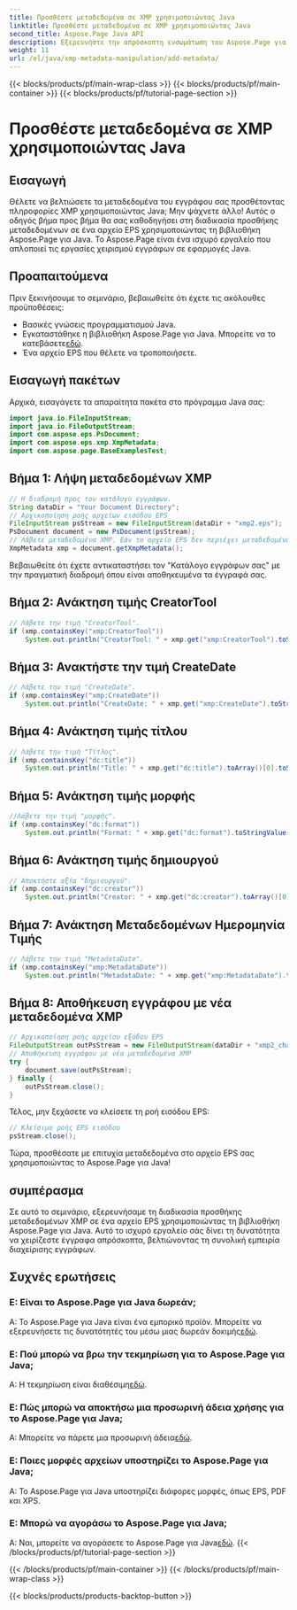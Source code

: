 ```yaml
---
title: Προσθέστε μεταδεδομένα σε XMP χρησιμοποιώντας Java
linktitle: Προσθέστε μεταδεδομένα σε XMP χρησιμοποιώντας Java
second_title: Aspose.Page Java API
description: Εξερευνήστε την απρόσκοπτη ενσωμάτωση του Aspose.Page για Java και μάθετε πώς να προσθέτετε μεταδεδομένα XMP στα αρχεία EPS σας χωρίς κόπο. Ανεβάστε το παιχνίδι διαχείρισης εγγράφων σας σήμερα!
weight: 11
url: /el/java/xmp-metadata-manipulation/add-metadata/
---
```


{{< blocks/products/pf/main-wrap-class >}}
{{< blocks/products/pf/main-container >}}
{{< blocks/products/pf/tutorial-page-section >}}

# Προσθέστε μεταδεδομένα σε XMP χρησιμοποιώντας Java

## Εισαγωγή
Θέλετε να βελτιώσετε τα μεταδεδομένα του εγγράφου σας προσθέτοντας πληροφορίες XMP χρησιμοποιώντας Java; Μην ψάχνετε άλλο! Αυτός ο οδηγός βήμα προς βήμα θα σας καθοδηγήσει στη διαδικασία προσθήκης μεταδεδομένων σε ένα αρχείο EPS χρησιμοποιώντας τη βιβλιοθήκη Aspose.Page για Java. Το Aspose.Page είναι ένα ισχυρό εργαλείο που απλοποιεί τις εργασίες χειρισμού εγγράφων σε εφαρμογές Java.
## Προαπαιτούμενα
Πριν ξεκινήσουμε το σεμινάριο, βεβαιωθείτε ότι έχετε τις ακόλουθες προϋποθέσεις:
- Βασικές γνώσεις προγραμματισμού Java.
-  Εγκαταστάθηκε η βιβλιοθήκη Aspose.Page για Java. Μπορείτε να το κατεβάσετε[εδώ](https://releases.aspose.com/page/java/).
- Ένα αρχείο EPS που θέλετε να τροποποιήσετε.
## Εισαγωγή πακέτων
Αρχικά, εισαγάγετε τα απαραίτητα πακέτα στο πρόγραμμα Java σας:
```java
import java.io.FileInputStream;
import java.io.FileOutputStream;
import com.aspose.eps.PsDocument;
import com.aspose.eps.xmp.XmpMetadata;
import com.aspose.page.BaseExamplesTest;
```
## Βήμα 1: Λήψη μεταδεδομένων XMP
```java
// Η διαδρομή προς τον κατάλογο εγγράφων.
String dataDir = "Your Document Directory";
// Αρχικοποίηση ροής αρχείων εισόδου EPS
FileInputStream psStream = new FileInputStream(dataDir + "xmp2.eps");
PsDocument document = new PsDocument(psStream);
// Λάβετε μεταδεδομένα XMP. Εάν το αρχείο EPS δεν περιέχει μεταδεδομένα XMP, δημιουργείται ένα νέο χρησιμοποιώντας τιμές από σχόλια μεταδεδομένων PS (%%Creator, %%CreateDate, %%Title, κ.λπ.)
XmpMetadata xmp = document.getXmpMetadata();
```
Βεβαιωθείτε ότι έχετε αντικαταστήσει τον "Κατάλογο εγγράφων σας" με την πραγματική διαδρομή όπου είναι αποθηκευμένα τα έγγραφά σας.

## Βήμα 2: Ανάκτηση τιμής CreatorTool
```java
// Λάβετε την τιμή "CreatorTool".
if (xmp.containsKey("xmp:CreatorTool"))
    System.out.println("CreatorTool: " + xmp.get("xmp:CreatorTool").toStringValue());
```
## Βήμα 3: Ανακτήστε την τιμή CreateDate
```java
// Λάβετε την τιμή "CreateDate".
if (xmp.containsKey("xmp:CreateDate"))
    System.out.println("CreateDate: " + xmp.get("xmp:CreateDate").toStringValue());
```
## Βήμα 4: Ανάκτηση τιμής τίτλου
```java
// Λάβετε την τιμή "Τίτλος".
if (xmp.containsKey("dc:title"))
    System.out.println("Title: " + xmp.get("dc:title").toArray()[0].toStringValue());
```
## Βήμα 5: Ανάκτηση τιμής μορφής
```java
//Λάβετε την τιμή "μορφής".
if (xmp.containsKey("dc:format"))
    System.out.println("Format: " + xmp.get("dc:format").toStringValue());
```
## Βήμα 6: Ανάκτηση τιμής δημιουργού
```java
// Αποκτήστε αξία "δημιουργού".
if (xmp.containsKey("dc:creator"))
    System.out.println("Creator: " + xmp.get("dc:creator").toArray()[0].toStringValue());
```
## Βήμα 7: Ανάκτηση Μεταδεδομένων Ημερομηνία Τιμής
```java
// Λάβετε την τιμή "MetadataDate".
if (xmp.containsKey("xmp:MetadataDate"))
    System.out.println("MetadataDate: " + xmp.get("xmp:MetadataDate").toStringValue());
```
## Βήμα 8: Αποθήκευση εγγράφου με νέα μεταδεδομένα XMP
```java
// Αρχικοποίηση ροής αρχείου εξόδου EPS
FileOutputStream outPsStream = new FileOutputStream(dataDir + "xmp2_changed.eps");
// Αποθήκευση εγγράφου με νέα μεταδεδομένα XMP
try {			
    document.save(outPsStream);
} finally {
    outPsStream.close();
}
```
Τέλος, μην ξεχάσετε να κλείσετε τη ροή εισόδου EPS:
```java
// Κλείσιμο ροής EPS εισόδου
psStream.close();
```
Τώρα, προσθέσατε με επιτυχία μεταδεδομένα στο αρχείο EPS σας χρησιμοποιώντας το Aspose.Page για Java!
## συμπέρασμα
Σε αυτό το σεμινάριο, εξερευνήσαμε τη διαδικασία προσθήκης μεταδεδομένων XMP σε ένα αρχείο EPS χρησιμοποιώντας τη βιβλιοθήκη Aspose.Page για Java. Αυτό το ισχυρό εργαλείο σάς δίνει τη δυνατότητα να χειρίζεστε έγγραφα απρόσκοπτα, βελτιώνοντας τη συνολική εμπειρία διαχείρισης εγγράφων.
## Συχνές ερωτήσεις
### Ε: Είναι το Aspose.Page για Java δωρεάν;
 Α: Το Aspose.Page για Java είναι ένα εμπορικό προϊόν. Μπορείτε να εξερευνήσετε τις δυνατότητές του μέσω μιας δωρεάν δοκιμής[εδώ](https://releases.aspose.com/).
### Ε: Πού μπορώ να βρω την τεκμηρίωση για το Aspose.Page για Java;
 Α: Η τεκμηρίωση είναι διαθέσιμη[εδώ](https://reference.aspose.com/page/java/).
### Ε: Πώς μπορώ να αποκτήσω μια προσωρινή άδεια χρήσης για το Aspose.Page για Java;
 Α: Μπορείτε να πάρετε μια προσωρινή άδεια[εδώ](https://purchase.aspose.com/temporary-license/).
### Ε: Ποιες μορφές αρχείων υποστηρίζει το Aspose.Page για Java;
Α: Το Aspose.Page για Java υποστηρίζει διάφορες μορφές, όπως EPS, PDF και XPS.
### Ε: Μπορώ να αγοράσω το Aspose.Page για Java;
 Α: Ναι, μπορείτε να αγοράσετε το Aspose.Page για Java[εδώ](https://purchase.aspose.com/buy).
{{< /blocks/products/pf/tutorial-page-section >}}

{{< /blocks/products/pf/main-container >}}
{{< /blocks/products/pf/main-wrap-class >}}

{{< blocks/products/products-backtop-button >}}
